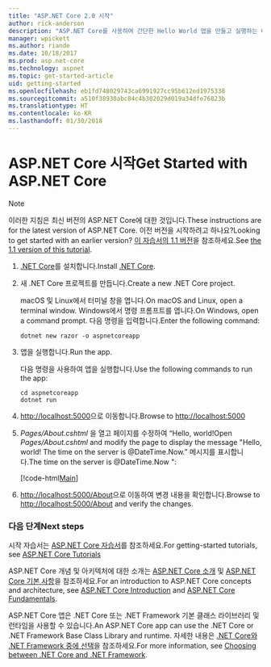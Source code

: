 ```yaml
---
title: "ASP.NET Core 2.0 시작"
author: rick-anderson
description: "ASP.NET Core를 사용하여 간단한 Hello World 앱을 만들고 실행하는 빠른 자습서입니다."
manager: wpickett
ms.author: riande
ms.date: 10/18/2017
ms.prod: asp.net-core
ms.technology: aspnet
ms.topic: get-started-article
uid: getting-started
ms.openlocfilehash: eb1fd748029743ca6991927cc95b612ed1975338
ms.sourcegitcommit: a510f38930abc84c4b302029d019a34dfe76823b
ms.translationtype: HT
ms.contentlocale: ko-KR
ms.lasthandoff: 01/30/2018
---
```

# <a name="get-started-with-aspnet-core"></a><span data-ttu-id="f19ff-103">ASP.NET Core 시작</span><span class="sxs-lookup"><span data-stu-id="f19ff-103">Get Started with ASP.NET Core</span></span>

> [!NOTE]
> <span data-ttu-id="f19ff-104">이러한 지침은 최신 버전의 ASP.NET Core에 대한 것입니다.</span><span class="sxs-lookup"><span data-stu-id="f19ff-104">These instructions are for the latest version of ASP.NET Core.</span></span> <span data-ttu-id="f19ff-105">이전 버전을 시작하려고 하나요?</span><span class="sxs-lookup"><span data-stu-id="f19ff-105">Looking to get started with an earlier version?</span></span> <span data-ttu-id="f19ff-106">[이 자습서의 1.1 버전](xref:getting-started-1.1)을 참조하세요.</span><span class="sxs-lookup"><span data-stu-id="f19ff-106">See [the 1.1 version of this tutorial](xref:getting-started-1.1).</span></span>

1. <span data-ttu-id="f19ff-107">[.NET Core](https://www.microsoft.com/net/core/)를 설치합니다.</span><span class="sxs-lookup"><span data-stu-id="f19ff-107">Install [.NET Core](https://www.microsoft.com/net/core/).</span></span>

2. <span data-ttu-id="f19ff-108">새 .NET Core 프로젝트를 만듭니다.</span><span class="sxs-lookup"><span data-stu-id="f19ff-108">Create a new .NET Core project.</span></span>

   <span data-ttu-id="f19ff-109">macOS 및 Linux에서 터미널 창을 엽니다.</span><span class="sxs-lookup"><span data-stu-id="f19ff-109">On macOS and Linux, open a terminal window.</span></span> <span data-ttu-id="f19ff-110">Windows에서 명령 프롬프트를 엽니다.</span><span class="sxs-lookup"><span data-stu-id="f19ff-110">On Windows, open a command prompt.</span></span> <span data-ttu-id="f19ff-111">다음 명령을 입력합니다.</span><span class="sxs-lookup"><span data-stu-id="f19ff-111">Enter the following command:</span></span>

    ```terminal
    dotnet new razor -o aspnetcoreapp
    ```
    
4. <span data-ttu-id="f19ff-112">앱을 실행합니다.</span><span class="sxs-lookup"><span data-stu-id="f19ff-112">Run the app.</span></span>

    <span data-ttu-id="f19ff-113">다음 명령을 사용하여 앱을 실행합니다.</span><span class="sxs-lookup"><span data-stu-id="f19ff-113">Use the following commands to run the app:</span></span>

    ```terminal
    cd aspnetcoreapp
    dotnet run
    ```

5. <span data-ttu-id="f19ff-114">[http://localhost:5000](http://localhost:5000)으로 이동합니다.</span><span class="sxs-lookup"><span data-stu-id="f19ff-114">Browse to [http://localhost:5000](http://localhost:5000)</span></span>

6. <span data-ttu-id="f19ff-115">*Pages/About.cshtml* 을 열고 페이지를 수정하여 “Hello, world!</span><span class="sxs-lookup"><span data-stu-id="f19ff-115">Open *Pages/About.cshtml* and modify the page to display the message "Hello, world!</span></span> <span data-ttu-id="f19ff-116">The time on the server is @DateTime.Now.” 메시지를 표시합니다.</span><span class="sxs-lookup"><span data-stu-id="f19ff-116">The time on the server is @DateTime.Now ":</span></span>

    [!code-html[Main](getting-started/sample/getting-started/about.cshtml?highlight=9&range=1-9)]

7. <span data-ttu-id="f19ff-117">[http://localhost:5000/About](http://localhost:5000/About)으로 이동하여 변경 내용을 확인합니다.</span><span class="sxs-lookup"><span data-stu-id="f19ff-117">Browse to [http://localhost:5000/About](http://localhost:5000/About) and verify the changes.</span></span>

### <a name="next-steps"></a><span data-ttu-id="f19ff-118">다음 단계</span><span class="sxs-lookup"><span data-stu-id="f19ff-118">Next steps</span></span>

<span data-ttu-id="f19ff-119">시작 자습서는 [ASP.NET Core 자습서](tutorials/index.md)를 참조하세요.</span><span class="sxs-lookup"><span data-stu-id="f19ff-119">For getting-started tutorials, see [ASP.NET Core Tutorials](tutorials/index.md)</span></span>

<span data-ttu-id="f19ff-120">ASP.NET Core 개념 및 아키텍처에 대한 소개는 [ASP.NET Core 소개](index.md) 및 [ASP.NET Core 기본 사항](fundamentals/index.md)을 참조하세요.</span><span class="sxs-lookup"><span data-stu-id="f19ff-120">For an introduction to ASP.NET Core concepts and architecture, see [ASP.NET Core Introduction](index.md) and [ASP.NET Core Fundamentals](fundamentals/index.md).</span></span>

<span data-ttu-id="f19ff-121">ASP.NET Core 앱은 .NET Core 또는 .NET Framework 기본 클래스 라이브러리 및 런타임을 사용할 수 있습니다.</span><span class="sxs-lookup"><span data-stu-id="f19ff-121">An ASP.NET Core app can use the .NET Core or .NET Framework Base Class Library and runtime.</span></span> <span data-ttu-id="f19ff-122">자세한 내용은 [.NET Core와 .NET Framework 중에 선택](https://docs.microsoft.com/dotnet/articles/standard/choosing-core-framework-server)을 참조하세요.</span><span class="sxs-lookup"><span data-stu-id="f19ff-122">For more information, see [Choosing between .NET Core and .NET Framework](https://docs.microsoft.com/dotnet/articles/standard/choosing-core-framework-server).</span></span>
